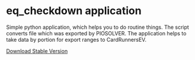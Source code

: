 # eq_checkdown application
Simple python application, which helps you to do routine things. 
The script converts file which was exported by PIOSOLVER. 
The application helps to take data by portion for export ranges to CardRunnersEV.

[Download Stable Version](https://github.com/ChzenChzen/eqchdwn/raw/master/eq_checkdown_1_1.zip)
